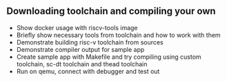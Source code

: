 ## Downloading toolchain and compiling your own

* Show docker usage with riscv-tools image
* Briefly show necessary tools from toolchain and how to work with them
* Demonstrate building risc-v toolchain from sources
* Demonstrate compiler output for sample app
* Create sample app with Makefile and try compiling using custom toolchain, sc-dt toolchain
  and thead toolchain
* Run on qemu, connect with debugger and test out
